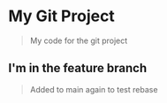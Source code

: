 # My Git Project

> My code for the git project

## I'm in the feature branch

> Added to main again to test rebase
